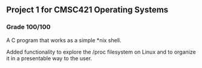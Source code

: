 ## Project 1 for CMSC421 Operating Systems
### Grade 100/100

A C program that works as a simple *nix shell. 

Added functionality to explore the /proc filesystem on Linux and to organize it in a presentable way to the user.
